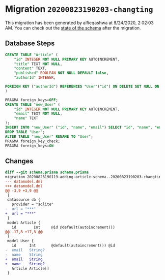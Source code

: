 # Migration `20200823190203-changting`

This migration has been generated by alfieqashwa at 8/24/2020, 2:02:03 AM.
You can check out the [state of the schema](./schema.prisma) after the migration.

## Database Steps

```sql
CREATE TABLE "Article" (
    "id" INTEGER NOT NULL PRIMARY KEY AUTOINCREMENT,
    "title" TEXT NOT NULL,
    "content" TEXT,
    "published" BOOLEAN NOT NULL DEFAULT false,
    "authorId" INTEGER,

FOREIGN KEY ("authorId") REFERENCES "User"("id") ON DELETE SET NULL ON UPDATE CASCADE
)

PRAGMA foreign_keys=OFF;
CREATE TABLE "new_User" (
    "id" INTEGER NOT NULL PRIMARY KEY AUTOINCREMENT,
    "email" TEXT NOT NULL,
    "name" TEXT
);
INSERT INTO "new_User" ("id", "name", "email") SELECT "id", "name", "email" FROM "User";
DROP TABLE "User";
ALTER TABLE "new_User" RENAME TO "User";
PRAGMA foreign_key_check;
PRAGMA foreign_keys=ON
```

## Changes

```diff
diff --git schema.prisma schema.prisma
migration 20200823190119-adding-article-schema..20200823190203-changting
--- datamodel.dml
+++ datamodel.dml
@@ -3,9 +3,9 @@
 }
 datasource db {
   provider = "sqlite"
-  url = "***"
+  url = "***"
 }
 model Article {
   id        Int     @id @default(autoincrement())
@@ -17,8 +17,8 @@
 }
 model User {
   id      Int       @default(autoincrement()) @id
-  email   String?
-  name    String
+  email   String
+  name    String?
   Article Article[]
 }
```


